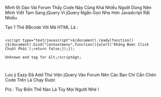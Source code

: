 Mình Đi Dạo Vài Forum Thấy Code Này Cũng Khá Nhiều Người Dùng Nên Mình Viết Tạm Sang jQuery Vì jQuery Ngắn Gọn Nhẹ Hơn Javadcript Rất Nhiều

Tạo 1 Thẻ BBcode Với Mã HTML Là :

```

<script type="text/javascript">$(document).ready(function(){$(document).bind("contextmenu",function(){alert('Không Được Click Chuột Phải');return false;});});

Unknown end tag for &lt;/script&gt;



```

Lưu ý Eazy Đã Add Thư Viện jQuery Vào Forum Nên Các Bạn Chỉ Cần Chèn Code Trên Là Chạy Được

P/s : Tùy Biến Thế Nào Là Tùy Mọi Người Nhé !